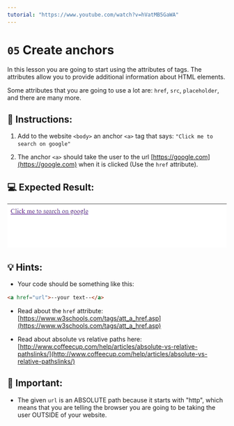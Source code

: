 ```yaml
---
tutorial: "https://www.youtube.com/watch?v=hVatMB5GaWA"
---
```


# `05` Create anchors 

In this lesson you are going to start using the attributes of tags. The attributes allow you to provide additional information about HTML elements.

Some attributes that you are going to use a lot are: `href`, `src`, `placeholder`, and there are many more.

## 📝 Instructions:

1. Add to the website `<body>` an anchor `<a>` tag that says: `"Click me to search on google"`

2. The anchor `<a>` should take the user to the url [https://google.com](https://google.com) when it is clicked (Use the `href` attribute).

## 💻 Expected Result:

![image](../../.learn/assets/05-create-anchors.png)

## 💡 Hints:

+ Your code should be something like this:

```md
<a href="url">--your text--</a>
```

+ Read about the `href` attribute: [https://www.w3schools.com/tags/att_a_href.asp](https://www.w3schools.com/tags/att_a_href.asp)

+ Read about absolute vs relative paths here: [http://www.coffeecup.com/help/articles/absolute-vs-relative-pathslinks/](http://www.coffeecup.com/help/articles/absolute-vs-relative-pathslinks/)

## 🔎 Important:

+ The given `url` is an ABSOLUTE path because it starts with "http", which means that you are telling the browser you are going to be taking the user OUTSIDE of your website.
